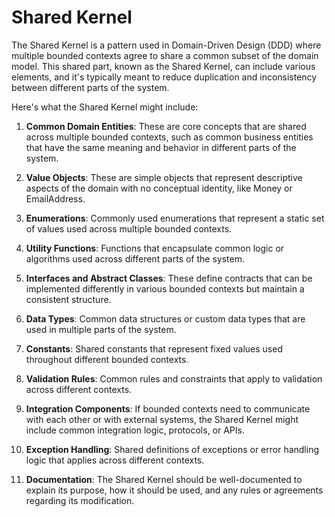 # Shared Kernel

The Shared Kernel is a pattern used in Domain-Driven Design (DDD) where multiple bounded contexts agree to share a common subset of the domain model. This shared part, known as the Shared Kernel, can include various elements, and it's typically meant to reduce duplication and inconsistency between different parts of the system.

Here's what the Shared Kernel might include:

1. **Common Domain Entities**: These are core concepts that are shared across multiple bounded contexts, such as common business entities that have the same meaning and behavior in different parts of the system.

2. **Value Objects**: These are simple objects that represent descriptive aspects of the domain with no conceptual identity, like Money or EmailAddress.

3. **Enumerations**: Commonly used enumerations that represent a static set of values used across multiple bounded contexts.

4. **Utility Functions**: Functions that encapsulate common logic or algorithms used across different parts of the system.

5. **Interfaces and Abstract Classes**: These define contracts that can be implemented differently in various bounded contexts but maintain a consistent structure.

6. **Data Types**: Common data structures or custom data types that are used in multiple parts of the system.

7. **Constants**: Shared constants that represent fixed values used throughout different bounded contexts.

8. **Validation Rules**: Common rules and constraints that apply to validation across different contexts.

9. **Integration Components**: If bounded contexts need to communicate with each other or with external systems, the Shared Kernel might include common integration logic, protocols, or APIs.

10. **Exception Handling**: Shared definitions of exceptions or error handling logic that applies across different contexts.

11. **Documentation**: The Shared Kernel should be well-documented to explain its purpose, how it should be used, and any rules or agreements regarding its modification.
